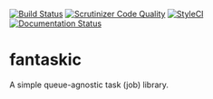[![Build Status](https://travis-ci.org/nozavroni/fantaskic.svg?branch=master)](https://travis-ci.org/nozavroni/fantaskic)
[![Scrutinizer Code Quality](https://scrutinizer-ci.com/g/nozavroni/fantaskic/badges/quality-score.png?b=master)](https://scrutinizer-ci.com/g/nozavroni/fantaskic/?branch=master)
[![StyleCI](https://styleci.io/repos/74450364/shield?branch=master)](https://styleci.io/repos/74450364)
[![Documentation Status](https://readthedocs.org/projects/fantaskic/badge/?version=latest)](http://fantaskic.readthedocs.io/en/latest/?badge=latest)

# fantaskic

A simple queue-agnostic task (job) library.
